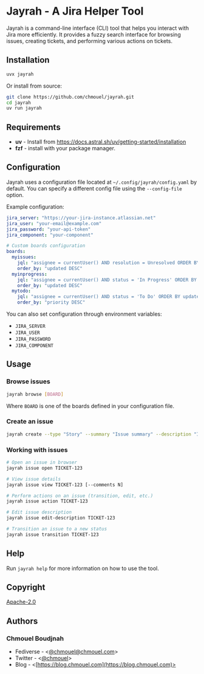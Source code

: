 # Jayrah - A Jira Helper Tool

Jayrah is a command-line interface (CLI) tool that helps you interact with Jira more efficiently. It provides a fuzzy search interface for browsing issues, creating tickets, and performing various actions on tickets.

## Installation

```bash
uvx jayrah
```

Or install from source:

```bash
git clone https://github.com/chmouel/jayrah.git
cd jayrah
uv run jayrah
```

## Requirements

* **uv** - Install from <https://docs.astral.sh/uv/getting-started/installation>
* **fzf** - install with your package manager.

## Configuration

Jayrah uses a configuration file located at `~/.config/jayrah/config.yaml` by default. You can specify a different config file using the `--config-file` option.

Example configuration:

```yaml
jira_server: "https://your-jira-instance.atlassian.net"
jira_user: "your-email@example.com"
jira_password: "your-api-token"
jira_component: "your-component"

# Custom boards configuration
boards:
  myissues:
    jql: "assignee = currentUser() AND resolution = Unresolved ORDER BY updated DESC"
    order_by: "updated DESC"
  myinprogress:
    jql: "assignee = currentUser() AND status = 'In Progress' ORDER BY updated DESC"
    order_by: "updated DESC"
  mytodo:
    jql: "assignee = currentUser() AND status = 'To Do' ORDER BY updated DESC"
    order_by: "priority DESC"
```

You can also set configuration through environment variables:

* `JIRA_SERVER`
* `JIRA_USER`
* `JIRA_PASSWORD`
* `JIRA_COMPONENT`

## Usage

### Browse issues

```bash
jayrah browse [BOARD]
```

Where `BOARD` is one of the boards defined in your configuration file.

### Create an issue

```bash
jayrah create --type "Story" --summary "Issue summary" --description "Issue description"
```

### Working with issues

```bash
# Open an issue in browser
jayrah issue open TICKET-123

# View issue details
jayrah issue view TICKET-123 [--comments N]

# Perform actions on an issue (transition, edit, etc.)
jayrah issue action TICKET-123

# Edit issue description
jayrah issue edit-description TICKET-123

# Transition an issue to a new status
jayrah issue transition TICKET-123
```

## Help

Run `jayrah help` for more information on how to use the tool.

## Copyright

[Apache-2.0](./LICENSE)

## Authors

### Chmouel Boudjnah

* Fediverse - <[@chmouel@chmouel.com](https://fosstodon.org/@chmouel)>
* Twitter - <[@chmouel](https://twitter.com/chmouel)>
* Blog  - <[https://blog.chmouel.com](https://blog.chmouel.com)>
